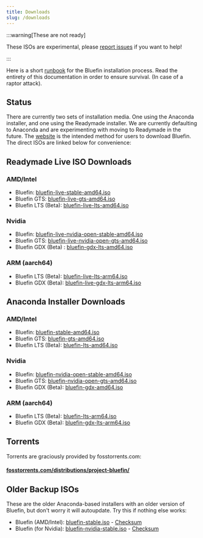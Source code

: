 ```yaml
---
title: Downloads
slug: /downloads
---
```


:::warning[These are not ready]

These ISOs are experimental, please [report issues](https://github.com/ublue-os/titanoboa/issues) if you want to help!

:::

Here is a short [runbook](https://www.pagerduty.com/resources/learn/what-is-a-runbook/) for the Bluefin installation process. Read the entirety of this documentation in order to ensure survival. (In case of a raptor attack).

## Status

There are currently two sets of installation media. One using the Anaconda installer, and one using the Readymade installer. We are currently defaulting to Anaconda and are experimenting with moving to Readymade in the future. The [website](https://projectbluefin.io) is the intended method for users to download Bluefin. The direct ISOs are linked below for convenience:


## Readymade Live ISO Downloads

### AMD/Intel

- Bluefin: [bluefin-live-stable-amd64.iso](https://download.projectbluefin.io/bluefin-live-stable-amd64.iso)
- Bluefin GTS: [bluefin-live-gts-amd64.iso](https://download.projectbluefin.io/bluefin-live-gts-amd64.iso)
- Bluefin LTS (Beta): [bluefin-live-lts-amd64.iso](https://download.projectbluefin.io/bluefin-live-lts-amd64.iso)

### Nvidia

- Bluefin: [bluefin-live-nvidia-open-stable-amd64.iso](https://download.projectbluefin.io/bluefin-live-nvidia-open-stable-amd64.iso)
- Bluefin GTS: [bluefin-live-nvidia-open-gts-amd64.iso](https://download.projectbluefin.io/bluefin-live-nvidia-open-gts-amd64.iso)
- Bluefin GDX (Beta) : [bluefin-gdx-lts-amd64.iso](https://download.projectbluefin.io/bluefin-live-gdx-lts-amd64.iso)

### ARM (aarch64)

- Bluefin LTS (Beta): [bluefin-live-lts-arm64.iso](https://download.projectbluefin.io/bluefin-live-lts-arm64.iso)
- Bluefin GDX (Beta): [bluefin-live-gdx-lts-arm64.iso](https://download.projectbluefin.io/bluefin-gdx-lts-arm64.iso)

## Anaconda Installer Downloads

### AMD/Intel

- Bluefin: [bluefin-stable-amd64.iso](https://download.projectbluefin.io/bluefin-stable-amd64.iso)
- Bluefin GTS: [bluefin-gts-amd64.iso](https://download.projectbluefin.io/bluefin-gts-amd64.iso)
- Bluefin LTS (Beta): [bluefin-lts-amd64.iso](https://download.projectbluefin.io/bluefin-lts-amd64.iso)

### Nvidia

- Bluefin: [bluefin-nvidia-open-stable-amd64.iso](https://download.projectbluefin.io/bluefin-nvidia-open-stable-amd64.iso)
- Bluefin GTS: [bluefin-nvidia-open-gts-amd64.iso](https://download.projectbluefin.io/bluefin-nvidia-open-gts-amd64.iso)
- Bluefin GDX (Beta): [bluefin-gdx-amd64.iso](https://download.projectbluefin.io/bluefin-gdx-lts-amd64.iso)

### ARM (aarch64)

- Bluefin LTS (Beta): [bluefin-lts-arm64.iso](https://download.projectbluefin.io/bluefin-lts-arm64.iso)
- Bluefin GDX (Beta): [bluefin-gdx-lts-arm64.iso](https://download.projectbluefin.io/bluefin-gdx-lts-arm64.iso)

## Torrents

Torrents are graciously provided by fosstorrents.com:

#### [fosstorrents.com/distributions/project-bluefin/](https://fosstorrents.com/distributions/project-bluefin/)

## Older Backup ISOs

These are the older Anaconda-based installers with an older version of Bluefin, but don't worry it will autoupdate. Try this if nothing else works:

- Bluefin (AMD/Intel): [bluefin-stable.iso](https://projectbluefin.dev/bluefin-stable.iso) - [Checksum](https://projectbluefin.dev/bluefin-stable.iso-CHECKSUM)
- Bluefin (for Nvidia):  [bluefin-nvidia-stable.iso](https://projectbluefin.dev/bluefin-nvidia-stable.iso) - [Checksum](https://projectbluefin.dev/bluefin-nvidia-stable.iso-CHECKSUM)


